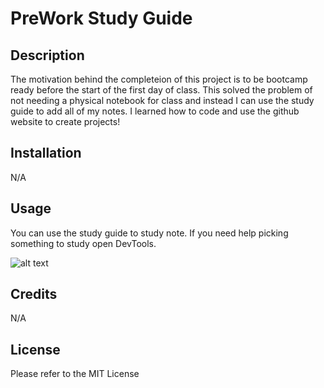 # PreWork Study Guide 

## Description

The motivation behind the completeion of this project is to be bootcamp ready before the start of the first day of class. This solved the problem of not needing a physical notebook for class and instead I can use the study guide to add all of my notes. I learned how to code and use the github website to create projects! 

## Installation

N/A

## Usage

You can use the study guide to study note. If you need help picking something to study open DevTools. 

![alt text](assets/images/screenshot.png)

## Credits

N/A

## License

Please refer to the MIT License 
